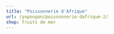 ```yaml
---
title: "Poissonnerie d'Afrique"
url: /yopougon/poissonnerie-dafrique-2/
shop: fruits de mer
---
```

